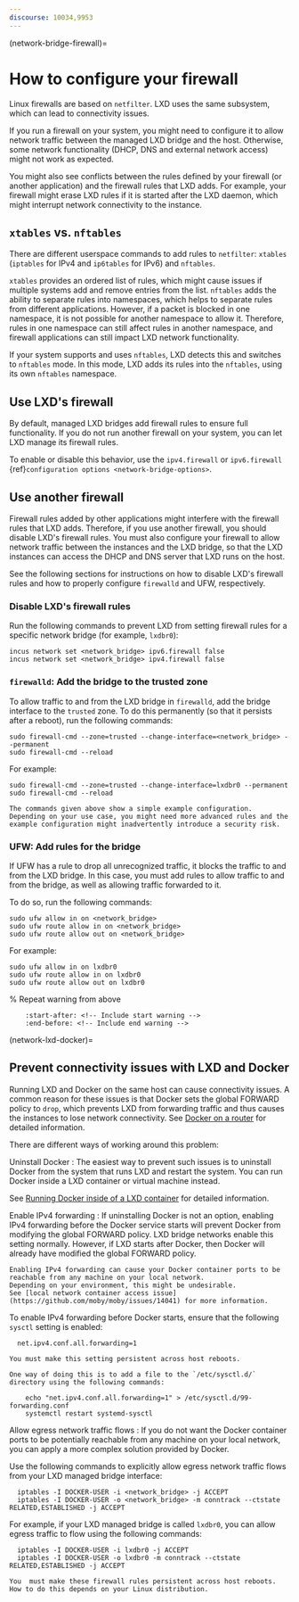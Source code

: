 ```yaml
---
discourse: 10034,9953
---
```


(network-bridge-firewall)=
# How to configure your firewall

Linux firewalls are based on `netfilter`.
LXD uses the same subsystem, which can lead to connectivity issues.

If you run a firewall on your system, you might need to configure it to allow network traffic between the managed LXD bridge and the host.
Otherwise, some network functionality (DHCP, DNS and external network access) might not work as expected.

You might also see conflicts between the rules defined by your firewall (or another application) and the firewall rules that LXD adds.
For example, your firewall might erase LXD rules if it is started after the LXD daemon, which might interrupt network connectivity to the instance.

## `xtables` vs. `nftables`

There are different userspace commands to add rules to `netfilter`: `xtables` (`iptables` for IPv4 and `ip6tables` for IPv6) and `nftables`.

`xtables` provides an ordered list of rules, which might cause issues if multiple systems add and remove entries from the list.
`nftables` adds the ability to separate rules into namespaces, which helps to separate rules from different applications.
However, if a packet is blocked in one namespace, it is not possible for another namespace to allow it.
Therefore, rules in one namespace can still affect rules in another namespace, and firewall applications can still impact LXD network functionality.

If your system supports and uses `nftables`, LXD detects this and switches to `nftables` mode.
In this mode, LXD adds its rules into the `nftables`, using its own `nftables` namespace.

## Use LXD's firewall

By default, managed LXD bridges add firewall rules to ensure full functionality.
If you do not run another firewall on your system, you can let LXD manage its firewall rules.

To enable or disable this behavior, use the `ipv4.firewall` or `ipv6.firewall` {ref}`configuration options <network-bridge-options>`.

## Use another firewall

Firewall rules added by other applications might interfere with the firewall rules that LXD adds.
Therefore, if you use another firewall, you should disable LXD's firewall rules.
You must also configure your firewall to allow network traffic between the instances and the LXD bridge, so that the LXD instances can access the DHCP and DNS server that LXD runs on the host.

See the following sections for instructions on how to disable LXD's firewall rules and how to properly configure `firewalld` and UFW, respectively.

### Disable LXD's firewall rules

Run the following commands to prevent LXD from setting firewall rules for a specific network bridge (for example, `lxdbr0`):

    incus network set <network_bridge> ipv6.firewall false
    incus network set <network_bridge> ipv4.firewall false

### `firewalld`: Add the bridge to the trusted zone

To allow traffic to and from the LXD bridge in `firewalld`, add the bridge interface to the `trusted` zone.
To do this permanently (so that it persists after a reboot), run the following commands:

    sudo firewall-cmd --zone=trusted --change-interface=<network_bridge> --permanent
    sudo firewall-cmd --reload

For example:

    sudo firewall-cmd --zone=trusted --change-interface=lxdbr0 --permanent
    sudo firewall-cmd --reload

<!-- Include start warning -->

```{warning}
The commands given above show a simple example configuration.
Depending on your use case, you might need more advanced rules and the example configuration might inadvertently introduce a security risk.
```

<!-- Include end warning -->

### UFW: Add rules for the bridge

If UFW has a rule to drop all unrecognized traffic, it blocks the traffic to and from the LXD bridge.
In this case, you must add rules to allow traffic to and from the bridge, as well as allowing traffic forwarded to it.

To do so, run the following commands:

    sudo ufw allow in on <network_bridge>
    sudo ufw route allow in on <network_bridge>
    sudo ufw route allow out on <network_bridge>

For example:

    sudo ufw allow in on lxdbr0
    sudo ufw route allow in on lxdbr0
    sudo ufw route allow out on lxdbr0

% Repeat warning from above
```{include} network_bridge_firewalld.md
    :start-after: <!-- Include start warning -->
    :end-before: <!-- Include end warning -->
```

(network-lxd-docker)=
## Prevent connectivity issues with LXD and Docker

Running LXD and Docker on the same host can cause connectivity issues.
A common reason for these issues is that Docker sets the global FORWARD policy to `drop`, which prevents LXD from forwarding traffic and thus causes the instances to lose network connectivity.
See [Docker on a router](https://docs.docker.com/network/iptables/#docker-on-a-router) for detailed information.

There are different ways of working around this problem:

Uninstall Docker
: The easiest way to prevent such issues is to uninstall Docker from the system that runs LXD and restart the system.
  You can run Docker inside a LXD container or virtual machine instead.

  See [Running Docker inside of a LXD container](https://www.youtube.com/watch?v=_fCSSEyiGro) for detailed information.

Enable IPv4 forwarding
: If uninstalling Docker is not an option, enabling IPv4 forwarding before the Docker service starts will prevent Docker from modifying the global FORWARD policy.
  LXD bridge networks enable this setting normally.
  However, if LXD starts after Docker, then Docker will already have modified the global FORWARD policy.

  ```{warning}
  Enabling IPv4 forwarding can cause your Docker container ports to be reachable from any machine on your local network.
  Depending on your environment, this might be undesirable.
  See [local network container access issue](https://github.com/moby/moby/issues/14041) for more information.
  ```

  To enable IPv4 forwarding before Docker starts, ensure that the following `sysctl` setting is enabled:

      net.ipv4.conf.all.forwarding=1

  ```{important}
  You must make this setting persistent across host reboots.

  One way of doing this is to add a file to the `/etc/sysctl.d/` directory using the following commands:

      echo "net.ipv4.conf.all.forwarding=1" > /etc/sysctl.d/99-forwarding.conf
      systemctl restart systemd-sysctl

  ```

Allow egress network traffic flows
: If you do not want the Docker container ports to be potentially reachable from any machine on your local network, you can apply a more complex solution provided by Docker.

  Use the following commands to explicitly allow egress network traffic flows from your LXD managed bridge interface:

      iptables -I DOCKER-USER -i <network_bridge> -j ACCEPT
      iptables -I DOCKER-USER -o <network_bridge> -m conntrack --ctstate RELATED,ESTABLISHED -j ACCEPT

  For example, if your LXD managed bridge is called `lxdbr0`, you can allow egress traffic to flow using the following commands:

      iptables -I DOCKER-USER -i lxdbr0 -j ACCEPT
      iptables -I DOCKER-USER -o lxdbr0 -m conntrack --ctstate RELATED,ESTABLISHED -j ACCEPT

  ```{important}
  You  must make these firewall rules persistent across host reboots.
  How to do this depends on your Linux distribution.
  ```
